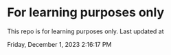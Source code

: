 # For learning purposes only
This repo is for learning purposes only.
Last updated at

Friday, December 1, 2023 2:16:17 PM

